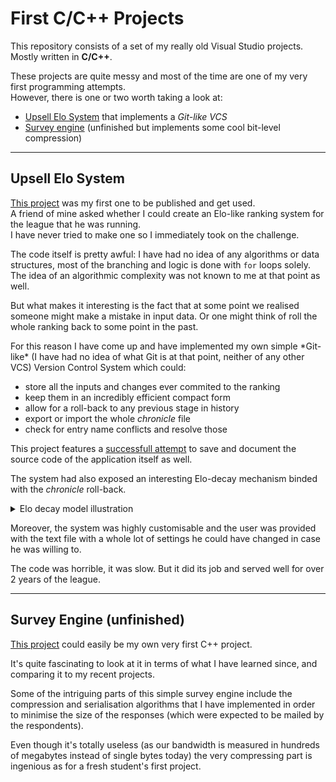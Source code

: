 # First C/C++ Projects
This repository consists of a set of my really old Visual Studio projects. Mostly written in **C/C++**.

These projects are quite messy and most of the time are one of my very first programming attempts.  
However, there is one or two worth taking a look at:
- [Upsell Elo System](#upsell-elo-system) that implements a *Git-like VCS*
- [Survey engine](#survey-engine) (unfinished but implements some cool bit-level compression)

---
## Upsell Elo System
[This project](UpsellElo/UpsellElo) was my first one to be published and get used.  
A friend of mine asked whether I could create an Elo-like ranking system for the league that he was running.  
I have never tried to make one so I immediately took on the challenge.  

The code itself is pretty awful: I have had no idea of any algorithms or data structures, most of the branching and logic is done with `for` loops solely. The idea of an algorithmic complexity was not known to me at that point as well.  

But what makes it interesting is the fact that at some point we realised someone might make a mistake in input data. Or one might think of roll the whole ranking back to some point in the past.  

For this reason I have come up and have implemented my own simple \*Git-like\* (I have had no idea of what Git is at that point, neither of any other VCS) Version Control System which could:
- store all the inputs and changes ever commited to the ranking
- keep them in an incredibly efficient compact form
- allow for a roll-back to any previous stage in history
- export or import the whole *chronicle* file
- check for entry name conflicts and resolve those

This project features a [successfull attempt](UpsellElo/UpsellElo/archive) to save and document the source code of the application itself as well.

The system had also exposed an interesting Elo-decay mechanism binded with the *chronicle* roll-back.  

<details>
<summary>Elo decay model illustration</summary>

![elo-decrease-illustration](UpsellElo/EloDecrease.png)
</details>

Moreover, the system was highly customisable and the user was provided with the text file with a whole lot of settings he could have changed in case he was willing to.  

The code was horrible, it was slow. But it did its job and served well for over 2 years of the league.

---
## Survey Engine (unfinished)
[This project](TheSurvey/TheSurvey) could easily be my own very first C++ project.    

It's quite fascinating to look at it in terms of what I have learned since, and comparing it to my recent projects. 

Some of the intriguing parts of this simple survey engine include the compression and serialisation algorithms that I have implemented in order to minimise the size of the responses (which were expected to be mailed by the respondents).  

Even though it's totally useless (as our bandwidth is measured in hundreds of megabytes instead of single bytes today) the very compressing part is ingenious as for a fresh student's first project.

